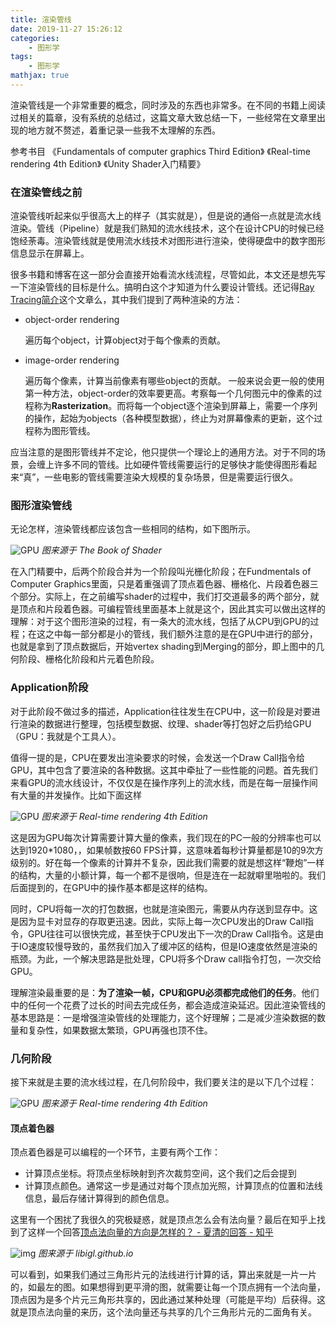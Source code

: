 ```yaml
---
title: 渲染管线
date: 2019-11-27 15:26:12
categories:
    - 图形学
tags: 
    - 图形学
mathjax: true
---
```


渲染管线是一个非常重要的概念，同时涉及的东西也非常多。在不同的书籍上阅读过相关的篇章，没有系统的总结过，这篇文章大致总结一下，一些经常在文章里出现的地方就不赘述，着重记录一些我不太理解的东西。

参考书目
《Fundamentals of computer graphics Third Edition》
《Real-time rendering 4th Edition》
《Unity Shader入门精要》

### 在渲染管线之前
渲染管线听起来似乎很高大上的样子（其实就是），但是说的通俗一点就是流水线渲染。管线（Pipeline）就是我们熟知的流水线技术，这个在设计CPU的时候已经饱经荼毒。渲染管线就是使用流水线技术对图形进行渲染，使得硬盘中的数字图形信息显示在屏幕上。

很多书籍和博客在这一部分会直接开始看流水线流程，尽管如此，本文还是想先写一下渲染管线的目标是什么。搞明白这个才知道为什么要设计管线。还记得[Ray Tracing简介](https://crowfeablog.com/2019/07/26/Ray%20Tracing%E7%AE%80%E4%BB%8B/)这个文章么，其中我们提到了两种渲染的方法：
*   object-order rendering

    遍历每个object，计算object对于每个像素的贡献。
*   image-order rendering

    遍历每个像素，计算当前像素有哪些object的贡献。
一般来说会更一般的使用第一种方法，object-order的效率要更高。考察每一个几何图元中的像素的过程称为**Rasterization**。而将每一个object逐个渲染到屏幕上，需要一个序列的操作，起始为objects（各种模型数据），终止为对屏幕像素的更新，这个过程称为图形管线。

应当注意的是图形管线并不定论，他只提供一个理论上的通用方法。对于不同的场景，会缠上许多不同的管线。比如硬件管线需要运行的足够快才能使得图形看起来“真”，一些电影的管线需要渲染大规模的复杂场景，但是需要运行很久。

### 图形渲染管线

无论怎样，渲染管线都应该包含一些相同的结构，如下图所示。

![GPU](https://s2.ax1x.com/2019/11/27/QCpVHJ.png)
*图来源于 The Book of Shader*

在入门精要中，后两个阶段合并为一个阶段叫光栅化阶段；在Fundmentals of Computer Graphics里面，只是着重强调了顶点着色器、栅格化、片段着色器三个部分。实际上，在之前编写shader的过程中，我们打交道最多的两个部分，就是顶点和片段着色器。可编程管线里面基本上就是这个，因此其实可以做出这样的理解：对于这个图形渲染的过程，有一条大的流水线，包括了从CPU到GPU的过程；在这之中每一部分都是小的管线，我们额外注意的是在GPU中进行的部分，也就是拿到了顶点数据后，开始vertex shading到Merging的部分，即上图中的几何阶段、栅格化阶段和片元着色阶段。

### Application阶段
对于此阶段不做过多的描述，Application往往发生在CPU中，这一阶段是对要进行渲染的数据进行整理，包括模型数据、纹理、shader等打包好之后扔给GPU（GPU：我就是个工具人）。

值得一提的是，CPU在要发出渲染要求的时候，会发送一个Draw Call指令给GPU，其中包含了要渲染的各种数据。这其中牵扯了一些性能的问题。首先我们来看GPU的流水线设计，不仅仅是在操作序列上的流水线，而是在每一层操作间有大量的并发操作。比如下面这样

![GPU](https://s2.ax1x.com/2019/11/27/Q9HCUU.jpg)
*图来源于 Real-time rendering 4th Edition*

这是因为GPU每次计算需要计算大量的像素，我们现在的PC一般的分辨率也可以达到1920*1080，，如果帧数按60 FPS计算，这意味着每秒计算量都是10的9次方级别的。好在每一个像素的计算并不复杂，因此我们需要的就是想这样“鞭炮”一样的结构，大量的小额计算，每一个都不是很响，但是连在一起就噼里啪啦的。我们后面提到的，在GPU中的操作基本都是这样的结构。

同时，CPU将每一次的打包数据，也就是渲染图元，需要从内存送到显存中。这是因为显卡对显存的存取更迅速。因此，实际上每一次CPU发出的Draw Call指令，GPU往往可以很快完成，甚至快于CPU发出下一次的Draw Call指令。这是由于IO速度较慢导致的，虽然我们加入了缓冲区的结构，但是IO速度依然是渲染的瓶颈。为此，一个解决思路是批处理，CPU将多个Draw call指令打包，一次交给GPU。

理解渲染最重要的是：**为了渲染一帧，CPU和GPU必须都完成他们的任务**。他们中的任何一个花费了过长的时间去完成任务，都会造成渲染延迟。因此渲染管线的基本思路是：一是增强渲染管线的处理能力，这个好理解；二是减少渲染数据的数量和复杂性，如果数据太繁琐，GPU再强也顶不住。

### 几何阶段
接下来就是主要的流水线过程，在几何阶段中，我们要关注的是以下几个过程：

![GPU](https://s2.ax1x.com/2019/11/27/QCpeE9.png)
*图来源于 Real-time rendering 4th Edition*

#### 顶点着色器
顶点着色器是可以编程的一个环节，主要有两个工作：
- 计算顶点坐标。将顶点坐标映射到齐次裁剪空间，这个我们之后会提到
- 计算顶点颜色。通常这一步是通过对每个顶点加光照，计算顶点的位置和法线信息，最后存储计算得到的颜色信息。

这里有一个困扰了我很久的究极疑惑，就是顶点怎么会有法向量？最后在知乎上找到了这样一个回答[顶点法向量的方向是怎样的？ - 夏清的回答 - 知乎](https://www.zhihu.com/question/294271776/answer/544982916)

![img](https://s2.ax1x.com/2019/11/27/QCklvt.jpg)
*图来源于 libigl.github.io*

可以看到，如果我们通过三角形片元的法线进行计算的话，算出来就是一片一片的，如最左的图。如果想得到更平滑的图，就需要让每一个顶点拥有一个法向量，顶点因为是多个片元三角形共享的，因此通过某种处理（可能是平均）后获得。这就是顶点法向量的来历，这个法向量还与共享的几个三角形片元的二面角有关。

